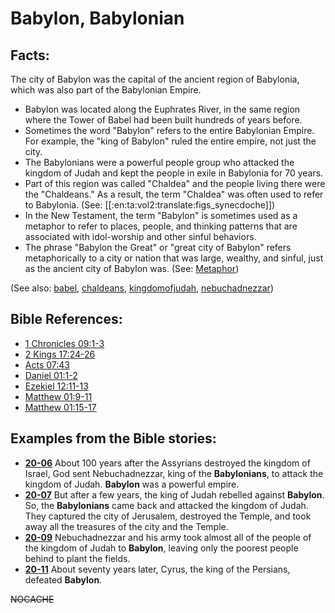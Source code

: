 # Babylon, Babylonian #

## Facts: ##

The city of Babylon was the capital of the ancient region of Babylonia, which was also part of the Babylonian Empire.

* Babylon was located along the Euphrates River, in the same region where the Tower of Babel had been built hundreds of years before.
* Sometimes the word "Babylon" refers to the entire Babylonian Empire. For example, the "king of Babylon" ruled the entire empire, not just the city.
* The Babylonians were a powerful people group who attacked the kingdom of Judah and kept the people in exile in Babylonia for 70 years.
* Part of this region was called "Chaldea" and the people living there were the "Chaldeans." As a result, the term "Chaldea" was often used to refer to Babylonia. (See: [[:en:ta:vol2:translate:figs_synecdoche]])
* In the New Testament, the term "Babylon" is sometimes used as a metaphor to refer to places, people, and thinking patterns that are associated with idol-worship and other sinful behaviors.
* The phrase "Babylon the Great" or "great city of Babylon" refers metaphorically to a city or nation that was large, wealthy, and sinful, just as the ancient city of Babylon was. (See: [Metaphor](https://git.door43.org/Door43/en-ta-translate-vol1/src/master/content/figs_metaphor.md))

(See also: [babel](../other/babel.md), [chaldeans](../other/chaldeans.md), [kingdomofjudah](../other/kingdomofjudah.md), [nebuchadnezzar](../other/nebuchadnezzar.md))

## Bible References: ##

* [1 Chronicles 09:1-3](https://door43.org/en/bible/notes/1ch/09/01)
* [2 Kings 17:24-26](https://door43.org/en/bible/notes/2ki/17/24)
* [Acts 07:43](https://door43.org/en/bible/notes/act/07/43)
* [Daniel 01:1-2](https://door43.org/en/bible/notes/dan/01/01)
* [Ezekiel 12:11-13](https://door43.org/en/bible/notes/ezk/12/11)
* [Matthew 01:9-11](https://door43.org/en/bible/notes/mat/01/09)
* [Matthew 01:15-17](https://door43.org/en/bible/notes/mat/01/15)

## Examples from the Bible stories: ##

* __[20-06](https://door43.org/en/obs/notes/frames/20-06)__ About 100 years after the Assyrians destroyed the kingdom of Israel, God sent Nebuchadnezzar, king of the __Babylonians__, to attack the kingdom of Judah. __Babylon__  was a powerful empire.
* __[20-07](https://door43.org/en/obs/notes/frames/20-07)__ But after a few years, the king of Judah rebelled against __Babylon__. So, the __Babylonians__  came back and attacked the kingdom of Judah. They captured the city of Jerusalem, destroyed the Temple, and took away all the treasures of the city and the Temple.
* __[20-09](https://door43.org/en/obs/notes/frames/20-09)__ Nebuchadnezzar and his army took almost all of the people of the kingdom of Judah to __Babylon__, leaving only the poorest people behind to plant the fields.
* __[20-11](https://door43.org/en/obs/notes/frames/20-11)__ About seventy years later, Cyrus, the king of the Persians, defeated __Babylon__.



~~NOCACHE~~